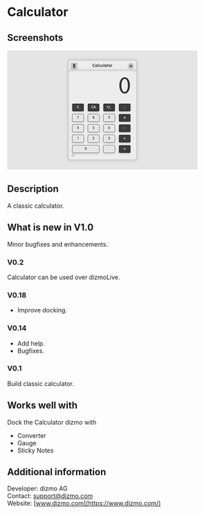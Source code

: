 # Calculator

## Screenshots

![Calculator dizmo](./Calculator.jpg)

## Description

A classic calculator.

## What is new in V1.0
Minor bugfixes and enhancements.

### V0.2
Calculator can be used over dizmoLive.

### V0.18
* Improve docking.

### V0.14
* Add help.
* Bugfixes.

### V0.1
Build classic calculator.

## Works well with

Dock the Calculator dizmo with

* Converter
* Gauge
* Sticky Notes

## Additional information

Developer: dizmo AG<br>
Contact: support@dizmo.com<br>
Website: [www.dizmo.com](https://www.dizmo.com/)<br>
